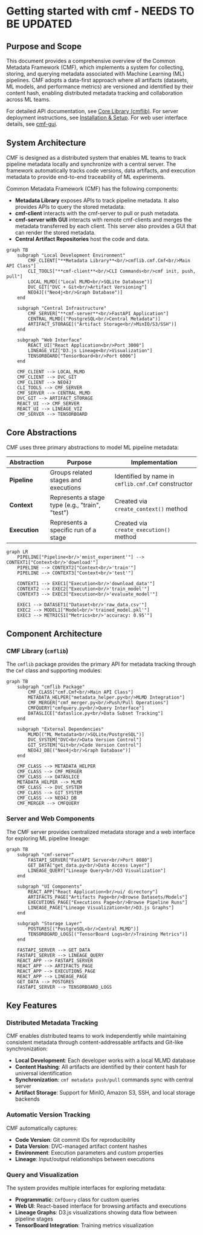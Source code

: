 # Getting started with cmf - NEEDS TO BE UPDATED

## Purpose and Scope

This document provides a comprehensive overview of the Common Metadata Framework (CMF), which implements a system for collecting, storing, and querying metadata associated with Machine Learning (ML) pipelines. CMF adopts a data-first approach where all artifacts (datasets, ML models, and performance metrics) are versioned and identified by their content hash, enabling distributed metadata tracking and collaboration across ML teams.

For detailed API documentation, see [Core Library (cmflib)](cmflib/index.md). For server deployment instructions, see [Installation & Setup](setup/index.md). For web user interface details, see [cmf-gui](ui/index.md).

## System Architecture

CMF is designed as a distributed system that enables ML teams to track pipeline metadata locally and synchronize with a central server. The framework automatically tracks code versions, data artifacts, and execution metadata to provide end-to-end traceability of ML experiments.

Common Metadata Framework (CMF) has the following components:

- **Metadata Library** exposes APIs to track pipeline metadata. It also provides APIs to query the stored metadata.
- **cmf-client** interacts with the cmf-server to pull or push metadata.
- **cmf-server with GUI** interacts with remote cmf-clients and merges the metadata transferred by each
  client. This server also provides a GUI that can render the stored metadata.
- **Central Artifact Repositories** host the code and data.

```mermaid
graph TB
    subgraph "Local Development Environment"
        CMF_CLIENT["**Metadata Library**<br/>cmflib.cmf.Cmf<br/>Main API Class"]
        CLI_TOOLS["**cmf-client**<br/>CLI Commands<br/>cmf init, push, pull"]
        LOCAL_MLMD[("Local MLMD<br/>SQLite Database")]
        DVC_GIT["DVC + Git<br/>Artifact Versioning"]
        NEO4J[("Neo4j<br/>Graph Database")]
    end

    subgraph "Central Infrastructure"
        CMF_SERVER["**cmf-server**<br/>FastAPI Application"]
        CENTRAL_MLMD[("PostgreSQL<br/>Central Metadata")]
        ARTIFACT_STORAGE[("Artifact Storage<br/>MinIO/S3/SSH")]
    end

    subgraph "Web Interface"
        REACT_UI["React Application<br/>Port 3000"]
        LINEAGE_VIZ["D3.js Lineage<br/>Visualization"]
        TENSORBOARD["TensorBoard<br/>Port 6006"]
    end

    CMF_CLIENT --> LOCAL_MLMD
    CMF_CLIENT --> DVC_GIT
    CMF_CLIENT --> NEO4J
    CLI_TOOLS --> CMF_SERVER
    CMF_SERVER --> CENTRAL_MLMD
    DVC_GIT --> ARTIFACT_STORAGE
    REACT_UI --> CMF_SERVER
    REACT_UI --> LINEAGE_VIZ
    CMF_SERVER --> TENSORBOARD
```

## Core Abstractions

CMF uses three primary abstractions to model ML pipeline metadata:

| Abstraction | Purpose | Implementation |
|-------------|---------|----------------|
| **Pipeline** | Groups related stages and executions | Identified by name in `cmflib.cmf.Cmf` constructor |
| **Context** | Represents a stage type (e.g., "train", "test") | Created via `create_context()` method |
| **Execution** | Represents a specific run of a stage | Created via `create_execution()` method |

```mermaid
graph LR
    PIPELINE["Pipeline<br/>'mnist_experiment'"] --> CONTEXT1["Context<br/>'download'"]
    PIPELINE --> CONTEXT2["Context<br/>'train'"]
    PIPELINE --> CONTEXT3["Context<br/>'test'"]

    CONTEXT1 --> EXEC1["Execution<br/>'download_data'"]
    CONTEXT2 --> EXEC2["Execution<br/>'train_model'"]
    CONTEXT3 --> EXEC3["Execution<br/>'evaluate_model'"]

    EXEC1 --> DATASET1["Dataset<br/>'raw_data.csv'"]
    EXEC2 --> MODEL1["Model<br/>'trained_model.pkl'"]
    EXEC3 --> METRICS1["Metrics<br/>'accuracy: 0.95'"]
```

## Component Architecture

### CMF Library (`cmflib`)

The `cmflib` package provides the primary API for metadata tracking through the `Cmf` class and supporting modules:

```mermaid
graph TB
    subgraph "cmflib Package"
        CMF_CLASS["cmf.Cmf<br/>Main API Class"]
        METADATA_HELPER["metadata_helper.py<br/>MLMD Integration"]
        CMF_MERGER["cmf_merger.py<br/>Push/Pull Operations"]
        CMFQUERY["cmfquery.py<br/>Query Interface"]
        DATASLICE["dataslice.py<br/>Data Subset Tracking"]
    end

    subgraph "External Dependencies"
        MLMD[("ML Metadata<br/>SQLite/PostgreSQL")]
        DVC_SYSTEM["DVC<br/>Data Version Control"]
        GIT_SYSTEM["Git<br/>Code Version Control"]
        NEO4J_DB[("Neo4j<br/>Graph Database")]
    end

    CMF_CLASS --> METADATA_HELPER
    CMF_CLASS --> CMF_MERGER
    CMF_CLASS --> DATASLICE
    METADATA_HELPER --> MLMD
    CMF_CLASS --> DVC_SYSTEM
    CMF_CLASS --> GIT_SYSTEM
    CMF_CLASS --> NEO4J_DB
    CMF_MERGER --> CMFQUERY
```

### Server and Web Components

The CMF server provides centralized metadata storage and a web interface for exploring ML pipeline lineage:

```mermaid
graph TB
    subgraph "cmf-server"
        FASTAPI_SERVER["FastAPI Server<br/>Port 8080"]
        GET_DATA["get_data.py<br/>Data Access Layer"]
        LINEAGE_QUERY["Lineage Query<br/>D3 Visualization"]
    end

    subgraph "UI Components"
        REACT_APP["React Application<br/>ui/ directory"]
        ARTIFACTS_PAGE["Artifacts Page<br/>Browse Datasets/Models"]
        EXECUTIONS_PAGE["Executions Page<br/>Browse Pipeline Runs"]
        LINEAGE_PAGE["Lineage Visualization<br/>D3.js Graphs"]
    end

    subgraph "Storage Layer"
        POSTGRES[("PostgreSQL<br/>Central MLMD")]
        TENSORBOARD_LOGS[("TensorBoard Logs<br/>Training Metrics")]
    end

    FASTAPI_SERVER --> GET_DATA
    FASTAPI_SERVER --> LINEAGE_QUERY
    REACT_APP --> FASTAPI_SERVER
    REACT_APP --> ARTIFACTS_PAGE
    REACT_APP --> EXECUTIONS_PAGE
    REACT_APP --> LINEAGE_PAGE
    GET_DATA --> POSTGRES
    FASTAPI_SERVER --> TENSORBOARD_LOGS
```

## Key Features

### Distributed Metadata Tracking

CMF enables distributed teams to work independently while maintaining consistent metadata through content-addressable artifacts and Git-like synchronization:

- **Local Development**: Each developer works with a local MLMD database
- **Content Hashing**: All artifacts are identified by their content hash for universal identification
- **Synchronization**: `cmf metadata push/pull` commands sync with central server
- **Artifact Storage**: Support for MinIO, Amazon S3, SSH, and local storage backends

### Automatic Version Tracking

CMF automatically captures:

- **Code Version**: Git commit IDs for reproducibility
- **Data Version**: DVC-managed artifact content hashes
- **Environment**: Execution parameters and custom properties
- **Lineage**: Input/output relationships between executions

### Query and Visualization

The system provides multiple interfaces for exploring metadata:

- **Programmatic**: `CmfQuery` class for custom queries
- **Web UI**: React-based interface for browsing artifacts and executions
- **Lineage Graphs**: D3.js visualizations showing data flow between pipeline stages
- **TensorBoard Integration**: Training metrics visualization
